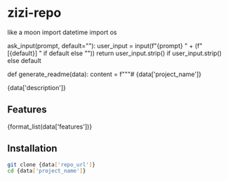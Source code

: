 # zizi-repo
like a moon
import datetime
import os

 ask_input(prompt, default=""):
    user_input = input(f"{prompt} " + (f"[{default}] " if default else ""))
    return user_input.strip() if user_input.strip() else default

def generate_readme(data):
    content = f"""# {data['project_name']}

{data['description']}

## Features
{format_list(data['features'])}

## Installation
```bash
git clone {data['repo_url']}
cd {data['project_name']}

